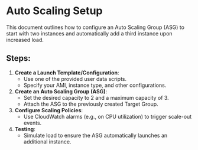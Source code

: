 # Auto Scaling Setup

This document outlines how to configure an Auto Scaling Group (ASG) to start with two instances and automatically add a third instance upon increased load.

## Steps:

1. **Create a Launch Template/Configuration**:
   - Use one of the provided user data scripts.
   - Specify your AMI, instance type, and other configurations.
2. **Create an Auto Scaling Group (ASG)**:
   - Set the desired capacity to 2 and a maximum capacity of 3.
   - Attach the ASG to the previously created Target Group.
3. **Configure Scaling Policies**:
   - Use CloudWatch alarms (e.g., on CPU utilization) to trigger scale-out events.
4. **Testing**:
   - Simulate load to ensure the ASG automatically launches an additional instance.
